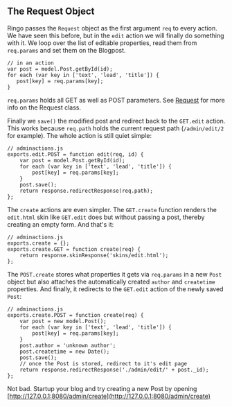 The Request Object
-----------------------

Ringo passes the `Request` object as the first argument `req` to every action. We have seen this before, but in the `edit` action we will finally do something with it. We loop over the list of editable properties, read them from `req.params` and set them on the Blogpost.

    // in an action
    var post = model.Post.getById(id);
    for each (var key in ['text', 'lead', 'title']) {
       post[key] = req.params[key];
    }

`req.params` holds all GET as well as POST parameters. See [Request](http://ringojs.org/api/master/ringo/webapp/request) for more info on the Request class.

Finally we `save()` the modified post and redirect back to the `GET.edit` action. This works because `req.path` holds the current request path (`/admin/edit/2` for example). The whole action is still quiet simple:

    // adminactions.js
    exports.edit.POST = function edit(req, id) {
        var post = model.Post.getById(id);
        for each (var key in ['text', 'lead', 'title']) {
            post[key] = req.params[key];
        }
        post.save();
        return response.redirectResponse(req.path);
    };

The `create` actions are even simpler. The `GET.create` function renders the `edit.html` skin like `GET.edit` does but without passing a post, thereby creating an empty form. And that's it:

    // adminactions.js
    exports.create = {};
    exports.create.GET = function create(req) {
        return response.skinResponse('skins/edit.html');
    };

The `POST.create` stores what properties it gets via `req.params` in a new `Post` object but also attaches the automatically created `author` and `createtime` properties. And finally, it redirects to the `GET.edit` action of the newly saved `Post`:

    // adminactions.js
    exports.create.POST = function create(req) {
        var post = new model.Post();
        for each (var key in ['text', 'lead', 'title']) {
            post[key] = req.params[key];
        }
        post.author = 'unknown author';
        post.createtime = new Date();
        post.save();
        // once the Post is stored, redirect to it's edit page
        return response.redirectResponse('./admin/edit/' + post._id);
    };


Not bad. Startup your blog and try creating a new Post by opening [http://127.0.0.1:8080/admin/create](http://127.0.0.1:8080/admin/create)

